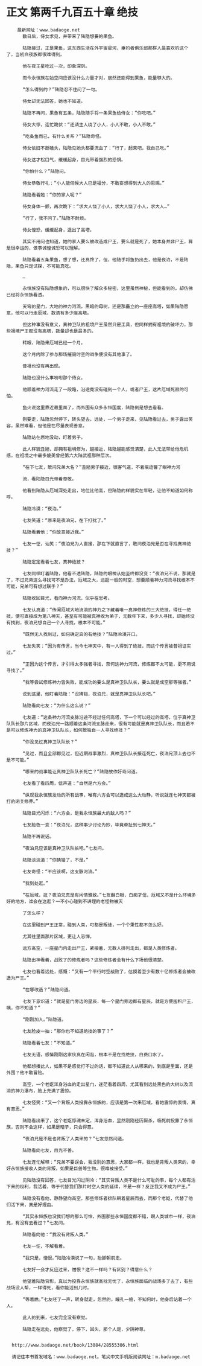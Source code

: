 # 正文 第两千九百五十章 绝技
        最新网址：www.badaoge.net
          数日后，侍女求见，并带来了陆隐想要的果鱼。
      
          陆隐接过，正是果鱼，这东西生活在外宇宙星河，垂钓者俱乐部那群人最喜欢钓这个了，当初白夜族都很难得到。
      
          他在夜王星吃过一次，印象深刻。
      
          而今永恒族在始空间应该没什么力量才对，居然还能得到果鱼，能量够大的。
      
          “怎么得到的？”陆隐忍不住问了一句。
      
          侍女却无法回答，她也不知道。
      
          陆隐不再问，果鱼有五条，陆隐随手将一条果鱼给侍女：“你吃吧。”
      
          侍女大惊，连忙跪伏：“还请主人绕了小人，小人不敢，小人不敢。”
      
          “吃条鱼而已，有什么关系？”陆隐奇怪。
      
          侍女依旧不断磕头，陆隐见她头都要流血了：“行了，起来吧，我自己吃。”
      
          侍女这才松口气，缓缓起身，目光带着强烈的恐惧。
      
          “你怕什么？”陆隐问。
      
          侍女恭敬行礼：“小人能伺候大人已是福分，不敢妄想得到大人的恩赐。”
      
          陆隐看着她：“你的家人呢？”
      
          侍女身体一颤，再次跪下：“求大人饶了小人，求大人饶了小人，求大人…”
      
          “行了，我不问了。”陆隐不耐烦。
      
          侍女惶恐，缓缓起身，退出了高塔。
      
          其实不用问也知道，她的家人要么被改造成尸王，要么就是死了，她本身并非尸王，算是很幸运的，做事诚惶诚恐可以理解。
      
          陆隐看着五条果鱼，想了想，还真馋了，但，他随手将鱼扔出去，他是夜泊，不是陆隐，果鱼只是试探，不可能真吃。
      
          …
      
          永恒族没有陆隐想象的，可以很快了解众多秘密，这里虽然神秘，但能看到的，却仿佛已经将永恒族看透。
      
          天穹的星门，大地的神力河流，黑暗的母树，还是那矗立的一座座高塔，如果陆隐愿意，他可以行走厄域，数清有多少座高塔。
      
          但这种事没有意义，真神卫队的祖境尸王虽然只是工具，但同样拥有祖境的破坏力，那些祖境尸王都没有高塔，数量却也是最多的。
      
          转眼，陆隐来厄域已经一个月。
      
          这个月内除了参与那场摧毁时空的战争便没有其他事了。
      
          昔祖也没有再出现。
      
          陆隐也没什么事吩咐那个侍女。
      
          他顺着神力河流走了一段路，沿途竟没有碰到一个人，或者尸王，这片厄域死寂的可怕。
      
          鱼火说这里靠近最里面了，而外围有众多永恒国度，陆隐倒是想去看看。
      
          刚要走，陆隐忽然停下，转头望去，远处，一个男子走来，见陆隐看过去，男子露出笑容，虽然难看，但他是在尽量表现善意。
      
          陆隐站在原地没动，盯着男子。
      
          此人样貌丑陋，却拥有祖境修为，越接近，陆隐越能感觉清楚，此人无法带给他危机感，在祖境之中最多媲美曾经第六大陆武祖那种层次。
      
          “在下七友，敢问兄弟大名？”丑陋男子接近，很客气道，不着痕迹瞥了眼神力河
      
          流，看陆隐目光带着尊敬。
      
          他看到陆隐从厄域深处走出，地位比他高，但陆隐的样貌实在年轻，让他不知道如何称呼。
      
          陆隐冷漠：“夜泊。”
      
          七友笑道：“原来是夜泊兄，在下打扰了。”
      
          陆隐看着他：“你故意接近我。”
      
          七友一怔，讪笑：“夜泊兄为人直接，那在下就直言了，敢问夜泊兄是否在寻找真神绝技？”
      
          陆隐定定看着七友，真神绝技？
      
          七友同样盯着陆隐，他看不透陆隐，陆隐的眼神从始至终都没变：“夜泊兄不说，那就是了，不过兄弟这么寻找可不是办法，厄域之大，远超一般的时空，想要顺着神力河流寻找根本不可能，兄弟可有想过联手？”
      
          陆隐收回目光，看向神力河流，似乎在思考。
      
          七友认真道：“传闻厄域大地流淌的神力之下藏着唯一真神修炼的三大绝技，得任一绝技，便可直接成为第八神天，甚至有可能被真神收为弟子，无数年下来，多少人寻找，却始终没有找到，夜泊兄想自己一个人寻找，根本不可能。”
      
          “既然无人找到过，如何确定真的有绝技？”陆隐冷漠开口。
      
          七友失笑：“因为有传言，当今七神天中，有一人得到了绝技，而这个传言被昔祖证实过。”
      
          “正因为这个传言，才引得太多强者寻找，奈何这神力河流，修炼都不太可能，更不用说寻找了。”
      
          “我等尝试修炼神力皆失败，能成功的要么是真神卫队队长，要么就是成空那等强者。”
      
          说到这里，他盯着陆隐：“没猜错，夜泊兄，就是真神卫队队长吧。”
      
          陆隐看向七友：“为什么这么说？”
      
          七友道：“这条神力河流支脉沿途不经过任何高塔，下一个可以经过的高塔，位于真神卫队队长那片区域，而夜泊兄一路顺着这条河流支脉走来，很有可能就是真神卫队队长，而且若不是可以修炼神力的真神卫队队长，如何敢独自一人寻找绝技？”
      
          “你没见过真神卫队队长？”
      
          “见过，而且全部都见过，但近期战事激烈，真神卫队队长接连死亡，夜泊兄顶上去也不是不可能。”
      
          “哪来的战事能让真神卫队队长死亡？”陆隐故作好奇问道。
      
          七友看了看四周，低声道：“自然是六方会。”
      
          “纵观我永恒族发动的所有战事，唯有六方会可以造成这么大动静，听说就连七神天都被打的闭关修养。”
      
          陆隐目光闪烁：“六方会，是我永恒族最大的敌人吗？”
      
          七友脸色一变：“夜泊兄，这种事少讨论为妙，毕竟牵扯到七神天。”
      
          陆隐不再说话。
      
          “夜泊兄应该是真神卫队队长吧。”七友问。
      
          陆隐淡淡道：“你猜错了，不是。”
      
          七友奇怪：“不应该啊，这支脉河流。”
      
          “我到处逛。”
      
          “在厄域，逛？夜泊兄真是有闲情雅致。”七友翻白眼，白痴才信，厄域又不是什么环境多好的地方，谁会在这逛？一不小心碰到不讲理的老怪物被灭
      
          了怎么样？
      
          在这里碰到尸王正常，碰到人类，可都是叛徒，一个个秉性都不怎么好。
      
          尤其往里面那片区域，更让人忌惮。
      
          远方高空，一座星门内走出尸王，紧接着，无数人排列走出，都是人类修炼者。
      
          陆隐出神看着，战败了的修炼者吗？这些修炼者会有什么下场他很清楚。
      
          七友也看着远处，感慨：“又有一个平行时空战败了，估摸着至少有数十亿修炼者会被改造为尸王。”
      
          “在哪改造？”陆隐问道。
      
          七友下意识道：“就是星门旁边的星辰，每一个星门旁边都有星辰，就是方便囤积尸王，咦，你不知道？”
      
          “刚刚加入。”陆隐道。
      
          七友脸皮一抽：“那你也不知道绝技的事了？”
      
          陆隐看着七友：“不知道。”
      
          七友无语，感情刚刚这家伙真在闲逛，根本不是在找绝技，白费口水了。
      
          他都想揍此人，如果不是感觉打不过的话，都不知道此人从哪来的，到底是里面，还是外围？他不敢冒险。
      
          高空，一个老妪浑身浴血的走出星门，迷茫看着四周，尤其看到远处黑色的大树以及流淌的神力瀑布，脸上充满了震惊。
      
          七友怪笑：“又一个背叛人类投靠永恒族的，应该是第一次来厄域，看她震惊的表情，真有意思。”
      
          陆隐看出来了，这个老妪惊魂未定，浑身浴血，显然刚刚经历厮杀，临死前投靠了永恒族，否则不会这样，如果是暗子，只会得意。
      
          “夜泊兄是不是也背叛了人类来的？”七友忽然问道。
      
          陆隐看向七友，目光不善。
      
          七友连忙解释：“兄弟不要误会，我没别的意思，大家都一样，我也是背叛人类来的，幸好永恒族接收人类的背叛，如果是巨兽等生物，很难被接受。”
      
          见陆隐没有回答，七友目光闪过阴冷：“其实背叛人类不是什么可耻的事，每个人都有活下来的权利，我活着，等于代替我们那片时空人类的延续，不是一样？反正我又不成为尸王。”
      
          陆隐没有看他，静静望向高空，那些修炼者排队朝着星辰而去，而那个老妪，代替了他们活下来，真是好理由。
      
          “其实永恒族也没我们想的那么可怕，外围那些永恒国度都不错，跟人类城市一样，夜泊兄，有没有去看过？”七友问。
      
          陆隐看向他：“我没有背叛人类。”
      
          七友一怔，不解看着。
      
          “我只是，憎恨。”陆隐冷漠说了一句，抬脚朝前走。
      
          七友好一会才反应过来，憎恨？这不一样吗？有区别？得意什么？
      
          他望着陆隐背影，真以为投靠永恒族就高枕无忧了，永恒族面临的战场多了去了，有些战场没人帮，一样得死，看你能活到几时。
      
          “等着瞧。”七友呸了一声，转身就走，忽然的，瞳孔一缩，不知何时，他身后站着一个人。
      
          此人的到来，七友完全没有察觉。
      
          陆隐走在远处，他察觉了，停下，回头，那个人是，少阴神尊。
      
      
      http://www.badaoge.net/book/13084/28555306.html
      
      请记住本书首发域名：www.badaoge.net。笔尖中文手机版阅读网址：m.badaoge.net